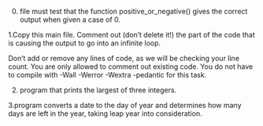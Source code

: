 0. file must test that the function positive_or_negative() gives the correct output when given a case of 0.

1.Copy this main file. Comment out (don’t delete it!) the part of the code that is causing the output to go into an infinite loop.

Don’t add or remove any lines of code, as we will be checking your line count. You are only allowed to comment out existing code.
You do not have to compile with -Wall -Werror -Wextra -pedantic for this task.

2. program that prints the largest of three integers.

3.program converts a date to the day of year and determines how many days are left in the year, taking leap year into consideration.
